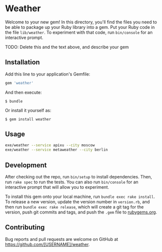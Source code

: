 # Weather

Welcome to your new gem! In this directory, you'll find the files you need to be able to package up your Ruby library into a gem. Put your Ruby code in the file `lib/weather`. To experiment with that code, run `bin/console` for an interactive prompt.

TODO: Delete this and the text above, and describe your gem

## Installation

Add this line to your application's Gemfile:

```ruby
gem 'weather'
```

And then execute:

    $ bundle

Or install it yourself as:

    $ gem install weather

## Usage

```bash
exe/weather --service apixu --city moscow
exe/weather --service metaweather --city berlin
```

## Development

After checking out the repo, run `bin/setup` to install dependencies. Then, run `rake spec` to run the tests. You can also run `bin/console` for an interactive prompt that will allow you to experiment.

To install this gem onto your local machine, run `bundle exec rake install`. To release a new version, update the version number in `version.rb`, and then run `bundle exec rake release`, which will create a git tag for the version, push git commits and tags, and push the `.gem` file to [rubygems.org](https://rubygems.org).

## Contributing

Bug reports and pull requests are welcome on GitHub at https://github.com/[USERNAME]/weather.
